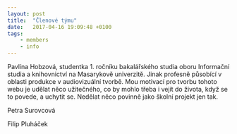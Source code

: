 ```yaml
---
layout: post
title:  "Členové týmu"
date:   2017-04-16 19:09:48 +0100
tags: 
    - members
    - info
---
```


Pavlína Hobzová, studentka 1. ročníku bakalářského studia oboru Informační studia a knihovnictví na Masarykově univerzitě. Jinak profesně působící v oblasti produkce v audiovizuální tvorbě. Mou motivací pro tvorbu tohoto webu je udělat něco užitečného, co by mohlo třeba i vejít do života, když se to povede, a uchytit se. Nedělat něco povinně jako školní projekt jen tak.

Petra Surovcová

Filip Pluháček
